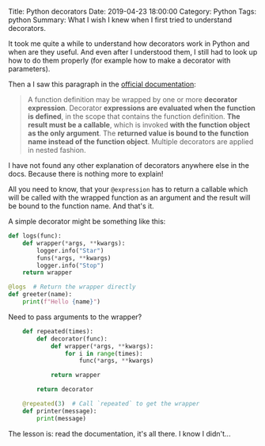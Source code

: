 Title: Python decorators
Date: 2019-04-23 18:00:00
Category: Python
Tags: python
Summary: What I wish I knew when I first tried to understand
decorators.

It took me quite a while to understand how decorators work in Python
and when are they useful. And even after I understood them, I still
had to look up how to do them properly (for example how to make a
decorator with parameters).

Then a I saw this paragraph in the [official documentation](https://docs.python.org/3/reference/compound_stmts.html#function):

> A function definition may be wrapped by one or more **decorator
> expression**. Decorator **expressions are evaluated when the
> function is defined**, in the scope that contains the function
> definition. **The result must be a callable**, which is invoked **with
> the function object as the only argument**. The **returned value is
> bound to the function name instead of the function object**.
> Multiple decorators are applied in nested fashion.

I have not found any other explanation of decorators anywhere else in
the docs. Because there is nothing more to explain!

All you need to know, that your `@expression` has to return a
callable which will be called with the wrapped function as an
argument and the result will be bound to the function name. And
that's it.

A simple decorator might be something like this:

```python
def logs(func):
	def wrapper(*args, **kwargs):
		logger.info("Star")
		funs(*args, **kwargs)
		logger.info("Stop")
	return wrapper

@logs  # Return the wrapper directly
def greeter(name):
	print(f"Hello {name}")

```

Need to pass arguments to the wrapper?

```python
    def repeated(times):
        def decorator(func):
            def wrapper(*args, **kwargs):
                for i in range(times):
                    func(*args, **kwargs)

            return wrapper

        return decorator

    @repeated(3)  # Call `repeated` to get the wrapper
    def printer(message):
        print(message)
```

The lesson is: read the documentation, it's all there. I know I
didn't...
